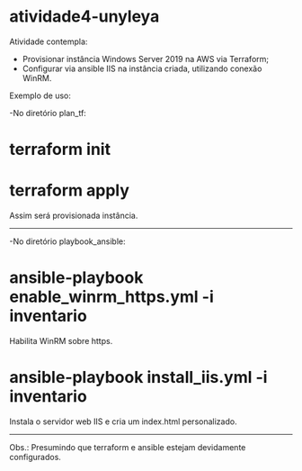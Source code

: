 # atividade4-unyleya

Atividade contempla:

- Provisionar instância Windows Server 2019 na AWS via Terraform;
- Configurar via ansible IIS na instância criada, utilizando conexão WinRM.

Exemplo de uso:

-No diretório plan_tf:
# terraform init
# terraform apply

Assim será provisionada instância.

---

-No diretório playbook_ansible:

# ansible-playbook enable_winrm_https.yml -i inventario

Habilita WinRM sobre https.

# ansible-playbook install_iis.yml -i inventario

Instala o servidor web IIS e cria um index.html personalizado.

---

Obs.: Presumindo que terraform e ansible estejam devidamente configurados.



